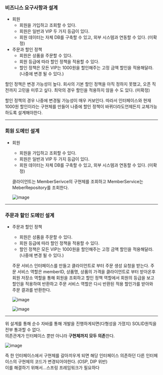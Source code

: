 ### 비즈니스 요구사항과 설계
* 회원
  - 회원을 가입하고 조회할 수 있다.
  - 회원은 일반과 VIP 두 가지 등급이 있다.
  - 회원 데이터는 자체 DB를 구축할 수 있고, 외부 시스템과 연동할 수 있다. (미확정)
* 주문과 할인 정책
  - 회원은 상품을 주문할 수 있다.
  - 회원 등급에 따라 할인 정책을 적용할 수 있다.
  - 할인 정책은 모든 VIP는 1000원을 할인해주는 고정 금액 할인을 적용해달라. (나중에 변경 될 수 있다.)
  
할인 정책은 변경 가능성이 높다. 회사의 기본 할인 정책을 아직 정하지 못했고, 오픈 직전까지 고민을
미루고 싶다. 최악의 경우 할인을 적용하지 않을 수 도 있다. (미확정)

할인 정책의 경우 나중에 변경될 가능성이 매우 커보인다. 따라서 인터페이스와 현재 1000원 할인이라는 구현체를 만들어 나중에 할인 정책이 바뀌더라도언제든지 교체가능하도록 설계해야한다.

---
### 회원 도메인 설계
* 회원
  - 회원을 가입하고 조회할 수 있다.
  - 회원은 일반과 VIP 두 가지 등급이 있다.
  - 회원 데이터는 자체 DB를 구축할 수 있고, 외부 시스템과 연동할 수 있다. (미확정)
  
  클라이언트는 MemberSerivce의 구현체를 조회하고 MemberService는 MeberRepository를 조회한다.
  
  ![image](https://user-images.githubusercontent.com/22045187/104457263-26b5f080-55ed-11eb-8dc8-f01bebc80eeb.png)

---
### 주문과 할인 도메인 설계
* 주문과 할인 정책
  - 회원은 상품을 주문할 수 있다.
  - 회원 등급에 따라 할인 정책을 적용할 수 있다.
  - 할인 정책은 모든 VIP는 1000원을 할인해주는 고정 금액 할인을 적용해달라. (나중에 변경 될 수 있다.)
  
  주문 서비스 인터페이스를 만들고 클라이언트로 부터 주문 생성 요청을 받는다. 주문 서비스 역할은 memberID, 상품명, 상품의 가격을 클라이언트로 부터 받아온후 회원 저장소 역할을 통해 회원을 조회하고 할인 정책 역할에서 회원의 등급을 보고 할인을 적용하여 반환하고 주문 서비스 역할은 다시 반환된 적용 할인가를 받아와 주문 결과를 반환한다.
  
   ![image](https://user-images.githubusercontent.com/22045187/104457681-b491db80-55ed-11eb-8a5b-bde659f027ab.png)
   
   ![image](https://user-images.githubusercontent.com/22045187/104458054-31bd5080-55ee-11eb-9fce-0bcfaa51d414.png)

   
  
---

위 설계를 통해 순수 자바를 통해 개발을 진행하게되면(다형성을 가졌지) SOLID원칙을 전부 통과할 수 없다. <br>
의존관계가 인터페이스 뿐만 아니라 **구현체까지 모두 의존**한다. <br>

![image](https://user-images.githubusercontent.com/22045187/104459145-b2c91780-55ef-11eb-8159-fc82549363c6.png)


즉 한 인터페이스에서 구현체를 갈아끼우게 되면 해당 인터페이스 의존하던 다른 인터페이스의 구현체의 코드가 변경되어야한다. (OSP, DIP 위반) <br>
이를 해결하기 위해서...스프링 프레임워크가 필요하다
